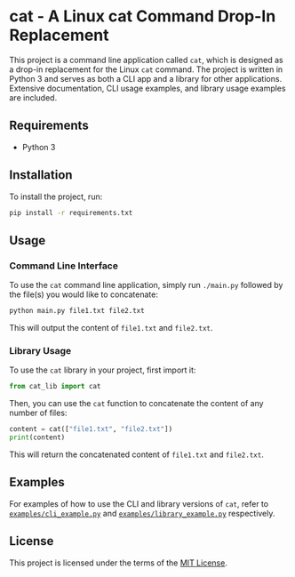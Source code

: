 # cat - A Linux cat Command Drop-In Replacement

This project is a command line application called `cat`, which is designed as a drop-in replacement for the Linux `cat` command. The project is written in Python 3 and serves as both a CLI app and a library for other applications. Extensive documentation, CLI usage examples, and library usage examples are included.

## Requirements

- Python 3

## Installation

To install the project, run:

```bash
pip install -r requirements.txt
```

## Usage

### Command Line Interface

To use the `cat` command line application, simply run `./main.py` followed by the file(s) you would like to concatenate:

```bash
python main.py file1.txt file2.txt
```

This will output the content of `file1.txt` and `file2.txt`.

### Library Usage

To use the `cat` library in your project, first import it:

```python
from cat_lib import cat
```

Then, you can use the `cat` function to concatenate the content of any number of files:

```python
content = cat(["file1.txt", "file2.txt"])
print(content)
```

This will return the concatenated content of `file1.txt` and `file2.txt`.

## Examples

For examples of how to use the CLI and library versions of `cat`, refer to [`examples/cli_example.py`](examples/cli_example.py) and [`examples/library_example.py`](examples/library_example.py) respectively.

## License

This project is licensed under the terms of the [MIT License](LICENSE).
